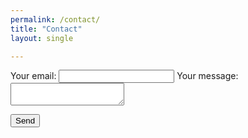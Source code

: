 ```yaml
---
permalink: /contact/
title: "Contact"
layout: single

---
```



<form
  action="https://formspree.io/f/mzzpwzzb"
  method="POST"
>
  <label>
    Your email:
    <input type="email" name="email">
  </label>
  <label>
    Your message:
    <textarea name="message"></textarea>
  </label>

  <button type="submit">Send</button>
</form>
